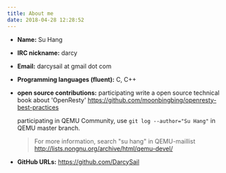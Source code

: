 ```yaml
---
title: About me
date: 2018-04-28 12:28:52
---
```


* __Name:__ Su Hang
* __IRC nickname:__ darcy
* __Email:__ darcysail at gmail dot com
* __Programming languages (fluent):__ C, C++
* __open source contributions:__
    participating write a open source technical book about 'OpenResty'
    https://github.com/moonbingbing/openresty-best-practices

    participating in QEMU Community, use `git log --author="Su Hang"`
    in QEMU master branch.

    > For more information, search "su hang" in QEMU-maillist
	> http://lists.nongnu.org/archive/html/qemu-devel/
* __GitHub URLs:__
    https://github.com/DarcySail
